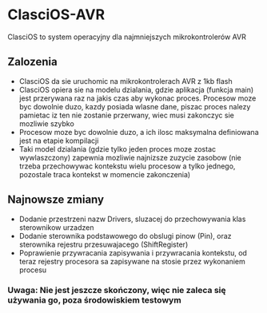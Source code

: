 # ClasciOS-AVR
ClasciOS to system operacyjny dla najmniejszych mikrokontrolerów AVR

## Zalozenia
 * ClasciOS da sie uruchomic na mikrokontrolerach AVR z 1kb flash
 * ClasciOS opiera sie na modelu dzialania, gdzie aplikacja (funkcja main) jest przerywana raz na jakis czas aby wykonac proces. Procesow moze byc dowolnie duzo, kazdy posiada wlasne dane, piszac proces nalezy pamietac iz ten nie zostanie przerwany, wiec musi zakonczyc sie mozliwie szybko
 * Procesow moze byc dowolnie duzo, a ich ilosc maksymalna definiowana jest na etapie kompilacji
 * Taki model dzialania (gdzie tylko jeden proces moze zostac wywlaszczony) zapewnia mozliwie najnizsze zuzycie zasobow (nie trzeba przechowywac kontekstu wielu procesow a tylko jednego, pozostale traca kontekst w momencie zakonczenia)

## Najnowsze zmiany
 * Dodanie przestrzeni nazw Drivers, sluzacej do przechowywania klas sterownikow urzadzen
 * Dodanie sterownika podstawowego do obslugi pinow (Pin), oraz sterownika rejestru przesuwajacego (ShiftRegister)
 * Poprawienie przywracania zapisywania i przywracania kontekstu, od teraz rejestry procesora sa zapisywane na stosie przez wykonaniem procesu

### Uwaga: Nie jest jeszcze skończony, więc nie zaleca się używania go, poza środowiskiem testowym
